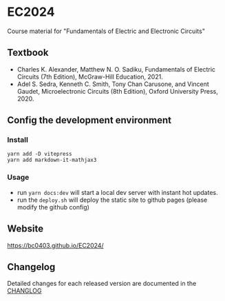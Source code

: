 # EC2024
Course material for "Fundamentals of Electric and Electronic Circuits"

## Textbook
* Charles K. Alexander, Matthew N. O. Sadiku, Fundamentals of Electric Circuits (7th Edition), McGraw-Hill Education, 2021.
* Adel S. Sedra, Kenneth C. Smith, Tony Chan Carusone, and Vincent Gaudet, Microelectronic Circuits (8th Edition), Oxford University Press, 2020.

## Config the development environment
### Install
```
yarn add -D vitepress
yarn add markdown-it-mathjax3
```
### Usage
* run `yarn docs:dev` will start a local dev server with instant hot updates.
* run the `deploy.sh` will deploy the static site to github pages (please modify the github config)

## Website
<https://bc0403.github.io/EC2024/>

## Changelog
Detailed changes for each released version are documented in the [CHANGLOG](https://github.com/bc0403/EC2024/blob/main/CHANGELOG.md)
